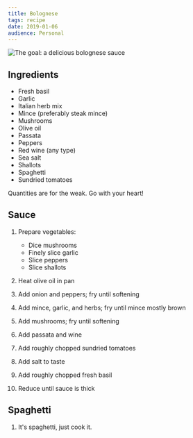 ```yaml
---
title: Bolognese
tags: recipe
date: 2019-01-06
audience: Personal
---
```


![The goal: a delicious bolognese sauce](/bolognese.jpg)

## Ingredients

- Fresh basil
- Garlic
- Italian herb mix
- Mince (preferably steak mince)
- Mushrooms
- Olive oil
- Passata
- Peppers
- Red wine (any type)
- Sea salt
- Shallots
- Spaghetti
- Sundried tomatoes

Quantities are for the weak.  Go with your heart!

## Sauce

1. Prepare vegetables:
   - Dice mushrooms
   - Finely slice garlic
   - Slice peppers
   - Slice shallots

2. Heat olive oil in pan

3. Add onion and peppers; fry until softening

4. Add mince, garlic, and herbs; fry until mince mostly brown

5. Add mushrooms; fry until softening

6. Add passata and wine

7. Add roughly chopped sundried tomatoes

8. Add salt to taste

9. Add roughly chopped fresh basil

10. Reduce until sauce is thick

## Spaghetti

1. It's spaghetti, just cook it.
